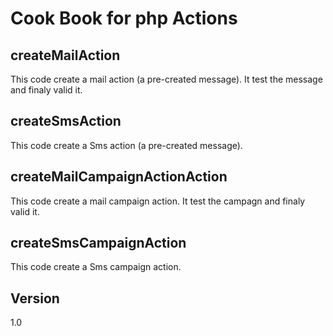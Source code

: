 Cook Book for php Actions
==

createMailAction
--

This code create a mail action (a pre-created message). It test the message and finaly valid it.

createSmsAction
--

This code create a Sms action (a pre-created message).

createMailCampaignActionAction
--

This code create a mail campaign action. It test the campagn and finaly valid it.

createSmsCampaignAction
--

This code create a Sms campaign action.


Version
--

1.0 